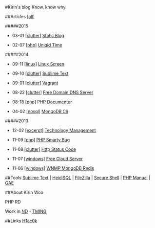 #Kirin's blog
Know, know why.

##Articles [[all]](/#)

#####2015

* 03-01 [[clutter]](/#clutter) [Static Blog](/static_blog)

* 02-07 [[php]](/#php) [Uniqid Time](/uniqid_time)

#####2014

* 09-11 [[linux]](/#linux) [Linux Screen](/linux_screen)

* 09-10 [[clutter]](/#clutter) [Sublime Text](/sublime_text)

* 09-01 [[clutter]](/#clutter) [Vagrant](/vagrant)

* 08-22 [[clutter]](/#clutter) [Free Domain DNS Server](/free_domain_dns_server)

* 08-18 [[php]](/#php) [PHP Documentor](/phpdoc)

* 04-02 [[nosql]](/#nosql) [MongoDB Cli](/mongodb_cli)

#####2013

* 12-02 [[excerpt]](/#excerpt) [Technology Management](/technology_management)

* 11-09 [[php]](/#php) [PHP Smarty Bug](/php_smarty_bug)

* 11-08 [[clutter]](/#clutter) [Http Status Code](/http_status_code)

* 11-07 [[windows]](/#windows) [Free Cloud Server](/free_cloud_server)

* 11-06 [[windows]](/#windows) [WNMP MongoDB Redis](/wnmp)


##Tools
[Sublime Text](http://www.sublimetext.com/)
 | 
[HeidiSQL](http://www.heidisql.com/)
 | 
[FileZilla](https://filezilla-project.org/)
 | 
[Secure Shell](https://chrome.google.com/webstore/detail/pnhechapfaindjhompbnflcldabbghjo)
 | 
[PHP Manual](http://php.net/manual/zh/)
 | 
[GAE](https://appengine.google.com/)

##About
Kirin Woo

PHP RD

Work in [ND](http://www.nd.com.cn/) - [TMING](http://www.tming.net.cn/)

##Links
[H1ac0k](http://xrong.net/)
